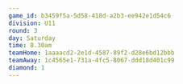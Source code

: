 ```yaml
---
game_id: b3459f5a-5d58-418d-a2b3-ee942e1d54c6
division: U11
round: 3
day: Saturday
time: 8.30am
teamHome: 1aaaacd2-2e1d-4587-89f2-d28e6bd12bbb
teamAway: 1c4565e1-731a-4fc5-8067-ddd18d401c99
diamond: 1
---
```

